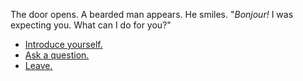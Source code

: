 The door opens. A bearded man appears. He smiles. "_Bonjour!_ I was expecting you. What can I do for you?"

- [Introduce yourself.](your-name.md)
- [Ask a question.](questions.md)
- [Leave.](leave.md)
